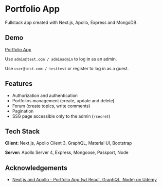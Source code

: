 # Portfolio App

Fullstack app created with Next.js, Apollo, Express and MongoDB.

## Demo

[Portfolio App](https://annluschik-portfolio-app.herokuapp.com/)

Use `admin@test.com / adminadmin` to log in as an admin.

Use `user@test.com / testtest` or register to log in as a guest.

## Features

- Authorization and authentication
- Portfolios management (create, update and delete)
- Forum (create topics, write comments)
- Pagination
- SSG page accessible only to the admin (`/secret`)

## Tech Stack

**Client:** Next.js, Apollo Client 3, GraphQL, Material UI, Bootstrap

**Server:** Apollo Server 4, Express, Mongoose, Passport, Node

## Acknowledgements

- [Next.js and Apollo - Portfolio App (w/ React, GraphQL, Node) on Udemy](https://www.udemy.com/course/nextjs-and-apollo-portfolio-app-w-react-graphql-node/)
